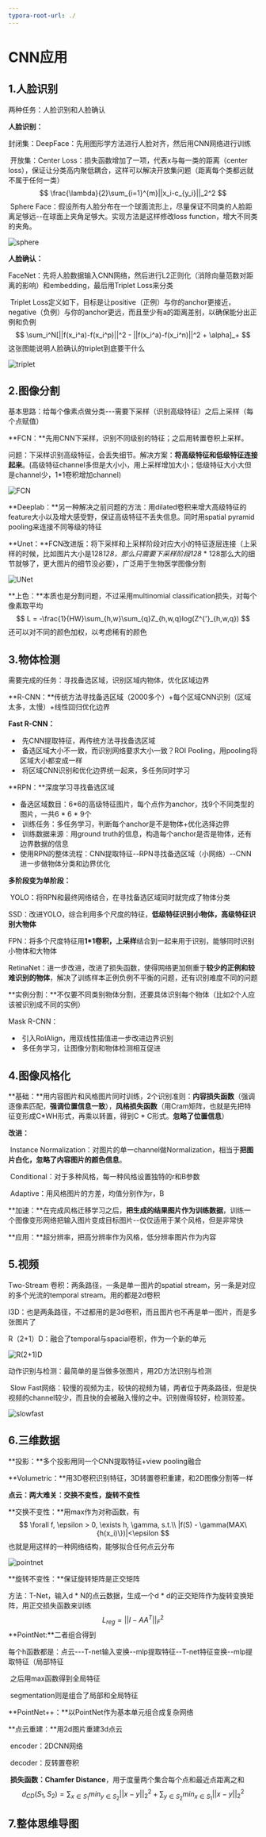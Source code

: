 ```yaml
---
typora-root-url: ./
---
```


# CNN应用

## 1.人脸识别

两种任务：人脸识别和人脸确认

**人脸识别：**

​	封闭集：DeepFace：先用图形学方法进行人脸对齐，然后用CNN网络进行训练

​	开放集：Center Loss：损失函数增加了一项，代表x与每一类的距离（center loss），保证让分类高内聚低耦合，这样可以解决开放集问题（距离每个类都远就不属于任何一类）
$$
\frac{\lambda}{2}\sum_{i=1}^{m}||x_i-c_{y_i}||_2^2
$$
​					Sphere Face：假设所有人脸分布在一个球面流形上，尽量保证不同类的人脸距离足够远--在球面上夹角足够大。实现方法是这样修改loss function，增大不同类的夹角。

![sphere](/sphere.png)

**人脸确认：**

​	FaceNet：先将人脸数据输入CNN网络，然后进行L2正则化（消除向量范数对距离的影响）和embedding，最后用Triplet Loss来分类

​	Triplet Loss定义如下，目标是让positive（正例）与你的anchor更接近，negative（负例）与你的anchor更远，而且至少有a的距离差别，以确保能分出正例和负例
$$
\sum_i^N[||f(x_i^a)-f(x_i^p)||^2 - ||f(x_i^a)-f(x_i^n)||^2 + \alpha]_+
$$
这张图能说明人脸确认的triplet到底要干什么

![triplet](/triplet.png)

## 2.图像分割

基本思路：给每个像素点做分类---需要下采样（识别高级特征）之后上采样（每个点赋值）

**FCN：**先用CNN下采样，识别不同级别的特征；之后用转置卷积上采样。

问题：下采样识别高级特征，会丢失细节。解决方案：**将高级特征和低级特征连接起来**。(高级特征channel多但是大小小，用上采样增加大小；低级特征大小大但是channel少，1*1卷积增加channel)

![FCN](/FCN.png)

**Deeplab：**另一种解决之前问题的方法：用dilated卷积来增大高级特征的feature大小以及增大感受野，保证高级特征不丢失信息。同时用spatial pyramid pooling来连接不同等级的特征

**Unet：**FCN改进版：将下采样和上采样阶段对应大小的特征逐层连接（上采样的时候，比如图片大小是128*128，那么只需要下采样阶段128* * 128那么大的细节就够了，更大图片的细节没必要），广泛用于生物医学图像分割

![UNet](/UNet.png)

**上色：**本质也是分割问题，不过采用multinomial classification损失，对每个像素取平均
$$
L = -\frac{1}{HW}\sum_{h,w}\sum_{q}Z_{h,w,q}log(Z^{'}_{h,w,q})
$$
还可以对不同的颜色加权，以考虑稀有的颜色

## 3.物体检测

需要完成的任务：寻找备选区域，识别区域内物体，优化区域边界

**R-CNN：**传统方法寻找备选区域（2000多个）+每个区域CNN识别（区域太多，太慢）+线性回归优化边界

**Fast R-CNN：**

- ​		先CNN提取特征，再传统方法寻找备选区域
- ​		备选区域大小不一致，而识别网络要求大小一致？ROI Pooling，用pooling将区域大小都变成一样
- ​		将区域CNN识别和优化边界统一起来，多任务同时学习

**RPN：**深度学习寻找备选区域

- ​	备选区域数目：6*6的高级特征图片，每个点作为anchor，找9个不同类型的图片，一共6 * 6 * 9个
- ​	训练任务：多任务学习，判断每个anchor是不是物体+优化选择边界
- ​	训练数据来源：用ground truth的信息，构造每个anchor是否是物体，还有边界数据的信息
- ​	使用RPN的整体流程：CNN提取特征--RPN寻找备选区域（小网络）--CNN进一步做物体分类和边界优化

**多阶段变为单阶段：**

​		YOLO：将RPN和最终网络结合，在寻找备选区域同时就完成了物体分类

​		SSD：改进YOLO，综合利用多个尺度的特征，**低级特征识别小物体，高级特征识别大物体**

​		FPN：将多个尺度特征用**1*1卷积，上采样**结合到一起来用于识别，能够同时识别小物体和大物体

​		RetinaNet：进一步改进，改进了损失函数，使得网络更加侧重于**较少的正例和较难识别的物体**，解决了训练样本正例负例不平衡的问题，还有识别难度不同的问题

**实例分割：**不仅要不同类别物体分割，还要具体识别每个物体（比如2个人应该被识别成不同的实例）

Mask R-CNN：

- ​		引入RolAlign，用双线性插值进一步改进边界识别
- ​		多任务学习，让图像分割和物体检测相互促进

## 4.图像风格化

**基础：**用内容图片和风格图片同时训练，2个识别准则：**内容损失函数**（强调逐像素匹配，**强调位置信息一致**），**风格损失函数**（用Cram矩阵，也就是先把特征变形成C*WH形式，再乘以转置，得到C * C形式。**忽略了位置信息**）

**改进：**

​		Instance Normalization：对图片的单一channel做Normalization，相当于**把图片白化，忽略了内容图片的颜色信息**。

​		Conditional：对于多种风格，每一种风格设置独特的r和B参数

​		Adaptive：用风格图片的方差，均值分别作为r，B

**加速：**在完成风格迁移学习之后，**把生成的结果图片作为训练数据**，训练一个图像变形网络把输入图片变成目标图片--仅仅适用于某个风格，但是非常快

**应用：**超分辨率，把高分辨率作为风格，低分辨率图片作为内容

## 5.视频

Two-Stream 卷积：两条路径，一条是单一图片的spatial stream，另一条是对应的多个光流的temporal stream。用的都是2d卷积

I3D：也是两条路径，不过都用的是3d卷积，而且图片也不再是单一图片，而是多张图片了

R（2+1）D：融合了temporal与spacial卷积，作为一个新的单元

![R(2+1)D](/R(2+1)D.png)

动作识别与检测：最简单的是当做多张图片，用2D方法识别与检测

​		Slow Fast网络：较慢的视频为主，较快的视频为辅，两者位于两条路径，但是快视频的channel较少，而且快的会被融入慢的之中。识别做得较好，检测较差。

![slowfast](/slowfast.png)

## 6.三维数据

**投影：**多个投影用同一个CNN提取特征+view pooling融合

**Volumetric：**用3D卷积识别特征，3D转置卷积重建，和2D图像分割等一样

**点云：两大难关：交换不变性，旋转不变性**

**交换不变性：**用max作为对称函数，有
$$
\forall f, \epsilon > 0, \exists h, \gamma, s.t.\\
|f(S) - \gamma(MAX\{h(x_i)\})|<\epsilon
$$
也就是用这样的一种网络结构，能够拟合任何点云分布

![pointnet](/pointnet.png)

**旋转不变性：**保证旋转矩阵是正交矩阵

方法：T-Net，输入d * N的点云数据，生成一个d * d的正交矩阵作为旋转变换矩阵，用正交损失函数来训练
$$
L_{reg}=||I-AA^T||_F^2
$$
**PointNet:**二者组合得到

​	每个h函数都是：点云---T-net输入变换--mlp提取特征--T-net特征变换--mlp提取特征（局部特征

​	之后用max函数得到全局特征

​	segmentation则是组合了局部和全局特征

**PointNet++：**以PointNet作为基本单元组合成复杂网络

**点云重建：**用2d图片重建3d点云

​		encoder：2DCNN网络

​		decoder：反转置卷积

​		**损失函数：Chamfer Distance**，用于度量两个集合每个点和最近点距离之和
$$
d_{CD}(S_1,S_2)=\sum_{x\in S_1}min_{y\in S_2}||x-y||^2_2 + \sum_{y\in S_2}min_{x\in S_1}||x-y||^2_2
$$

## 7.整体思维导图

